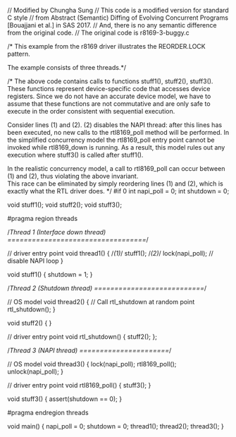 // Modified by Chungha Sung
// This code is a modified version for standard C style
// from Abstract (Semantic) Diffing of Evolving Concurrent Programs [Bouajjani et al.] in SAS 2017.
// And, there is no any semantic difference from the original code.
// The original code is r8169-3-buggy.c

/* This example from the r8169 driver illustrates the REORDER.LOCK pattern.

 The example consists of three threads.*/

/*
The above code contains calls to functions stuff1(), stuff2(), 
stuff3().  These functions represent device-specific code that 
accesses device registers.  Since we do not have an accurate 
device model, we have to assume that these functions are not 
commutative and are only safe to execute in the order consistent 
with sequential execution.

Consider lines (1) and (2).  (2) disables the NAPI thread: 
after this lines has been executed, no new calls to the 
rtl8169_poll method will be performed.  In the simplified 
concurrency model the rtl8169_poll entry point cannot be invoked 
while rtl8169_down is running.  As a result, this model rules out 
any execution where stuff3() is called after stuff1().  

In the realistic concurrency model, a call to rtl8169_poll can 
occur between (1) and (2), thus violating the above invariant.  
This race can be eliminated by simply reordering lines (1) and 
(2), which is exactly what the RTL driver does.
*/
#if 0
int napi_poll = 0;
int shutdown = 0;

void stuff1();
void stuff2();
void stuff3();

#pragma region threads

/*Thread 1 (Interface down thread)
==================================*/

// driver entry point
void thread1()
{
/*(1)*/ stuff1();
/*(2)*/ lock(napi_poll); // disable NAPI loop
}

void stuff1() {
	shutdown = 1;
}

/*Thread 2 (Shutdown thread)
===========================*/

// OS model
void thread2()
{
    // Call rtl_shutdown at random point
    rtl_shutdown();
}

void stuff2() {
}

// driver entry point
void rtl_shutdown()
{
	stuff2();
};


/*Thread 3 (NAPI thread)
======================*/

// OS model
void thread3()
{
	lock(napi_poll);
	rtl8169_poll();
	unlock(napi_poll);
}

// driver entry point
void rtl8169_poll()
{
	stuff3();
}

void stuff3() {
	assert(shutdown == 0);
}

#pragma endregion threads

void main() {
	napi_poll = 0;
	shutdown = 0;
	thread1();
	thread2();
	thread3();
}

